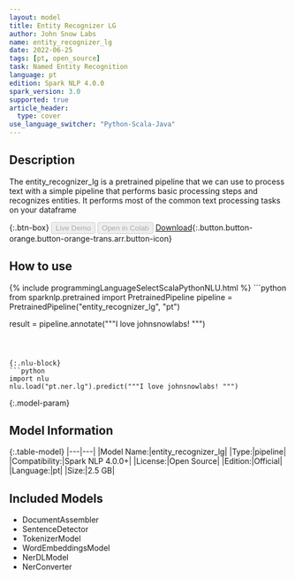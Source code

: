 ```yaml
---
layout: model
title: Entity Recognizer LG
author: John Snow Labs
name: entity_recognizer_lg
date: 2022-06-25
tags: [pt, open_source]
task: Named Entity Recognition
language: pt
edition: Spark NLP 4.0.0
spark_version: 3.0
supported: true
article_header:
  type: cover
use_language_switcher: "Python-Scala-Java"
---
```


## Description

The entity_recognizer_lg is a pretrained pipeline that we can use to process text with a simple pipeline that performs basic processing steps and recognizes entities.
         It performs most of the common text processing tasks on your dataframe

{:.btn-box}
<button class="button button-orange" disabled>Live Demo</button>
<button class="button button-orange" disabled>Open in Colab</button>
[Download](https://s3.amazonaws.com/auxdata.johnsnowlabs.com/public/models/entity_recognizer_lg_pt_4.0.0_3.0_1656130333737.zip){:.button.button-orange.button-orange-trans.arr.button-icon}

## How to use



<div class="tabs-box" markdown="1">
{% include programmingLanguageSelectScalaPythonNLU.html %}
```python
from sparknlp.pretrained import PretrainedPipeline
pipeline = PretrainedPipeline("entity_recognizer_lg", "pt")

result = pipeline.annotate("""I love johnsnowlabs! """)
```



{:.nlu-block}
```python
import nlu
nlu.load("pt.ner.lg").predict("""I love johnsnowlabs! """)
```

</div>

{:.model-param}
## Model Information

{:.table-model}
|---|---|
|Model Name:|entity_recognizer_lg|
|Type:|pipeline|
|Compatibility:|Spark NLP 4.0.0+|
|License:|Open Source|
|Edition:|Official|
|Language:|pt|
|Size:|2.5 GB|

## Included Models

- DocumentAssembler
- SentenceDetector
- TokenizerModel
- WordEmbeddingsModel
- NerDLModel
- NerConverter